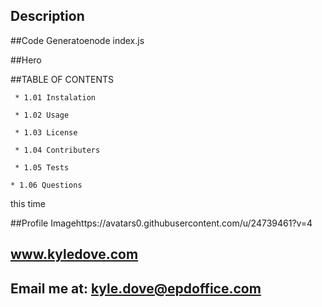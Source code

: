 ## Description

##Code Generatoenode index.js

##Hero 

##TABLE OF CONTENTS

	 * 1.01 Instalation 

	 * 1.02 Usage 

	 * 1.03 License 

	 * 1.04 Contributers 

	 * 1.05 Tests 

	* 1.06 Questions 

 this time 

##Profile Imagehttps://avatars0.githubusercontent.com/u/24739461?v=4 

## www.kyledove.com 

## Email me at: kyle.dove@epdoffice.com